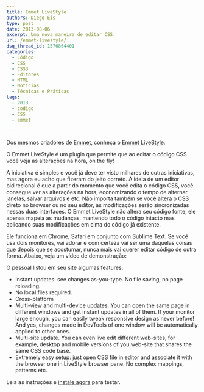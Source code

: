 ```yaml
---
title: Emmet LiveStyle
authors: Diego Eis
type: post
date: 2013-08-06
excerpt: Uma nova maneira de editar CSS.
url: /emmet-livestyle/
dsq_thread_id: 1576864401
categories:
  - Código
  - CSS
  - CSS3
  - Editores
  - HTML
  - Notícias
  - Técnicas e Práticas
tags:
  - 2013
  - codigo
  - CSS
  - emmet

---
```

Dos mesmos criadores de [Emmet][1], conheça o [Emmet LiveStyle][2].



O Emmet LiveStyle é um plugin que permite que ao editar o código CSS você veja as alterações na hora, on the fly!
  
A iniciativa é simples e você já deve ter visto milhares de outras iniciativas, mas agora eu acho que fizeram do jeito correto. A ideia de um editor bidirecional é que a partir do momento que você edita o código CSS, você consegue ver as alterações na hora, economizando o tempo de alternar janelas, salvar arquivos e etc. Não importa também se você altera o CSS direto no browser ou no seu editor, as modificações serão sincronizadas nessas duas interfaces. O Emmet LiveStyle não altera seu código fonte, ele apenas mapeia as mudanças, mantendo todo o código intacto mas aplicando suas modificações em cima do código já existente.

Ele funciona em Chrome, Safari em conjunto com Sublime Text. Se você usa dois monitores, vai adorar e com certeza vai ser uma daquelas coisas que depois que se acostumar, nunca mais vai querer editar código de outra forma. Abaixo, veja um vídeo de demonstração:

O pessoal listou em seu site algumas features:

  * Instant updates: see changes as-you-type. No file saving, no page reloading.
  * No local files required.
  * Cross-platform
  * Multi-view and multi-device updates. You can open the same page in different windows and get instant updates in all of them. If your monitor large enough, you can easily tweak responsive design as never before! And yes, changes made in DevTools of one window will be automatically applied to other ones.
  * Multi-site update. You can even live edit different web-sites, for example, desktop and mobile versions of you web-site that shares the same CSS code base.
  * Extremely easy setup: just open CSS file in editor and associate it with the browser one in LiveStyle browser pane. No complex mappings, patterns etc.

Leia as instruções e [instale agora][3] para testar.

 [1]: http://tableless.com.br/bye-zen-coding-bem-vindo-emmet/
 [2]: http://livestyle.emmet.io
 [3]: http://livestyle.emmet.io/install/